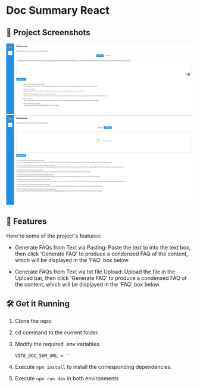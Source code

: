 # Doc Summary React

## 📸 Project Screenshots

![project-screenshot](../../../assets/img/faqgen_react_ui_text.png)
![project-screenshot](../../../assets/img/faqgen_react_ui_text_file.png)

## 🧐 Features

Here're some of the project's features:

- Generate FAQs from Text via Pasting: Paste the text to into the text box, then click 'Generate FAQ' to produce a condensed FAQ of the content, which will be displayed in the 'FAQ' box below.

- Generate FAQs from Text via txt file Upload: Upload the file in the Upload bar, then click 'Generate FAQ' to produce a condensed FAQ of the content, which will be displayed in the 'FAQ' box below.

## 🛠️ Get it Running

1. Clone the repo.

2. cd command to the current folder.

3. Modify the required .env variables.
   ```
   VITE_DOC_SUM_URL = ''
   ```
4. Execute `npm install` to install the corresponding dependencies.

5. Execute `npm run dev` in both environments
